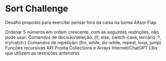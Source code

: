 # Sort Challenge

Desafio proposto para exercitar pensar fora da caixa na turma 4Asor Fiap.

Ordenar 5 números em ordem crescente, com as seguintes restrições, não pode usar:
Comandos de decisão/seleção: (if, else, switch-case, ternário :?, try/catch )
Comandos de repetição: (for, while, do-while, repeat, loop, jump)
Funções recursivas
API Pronta
Collections e Arrays
Internet/ChatGPT
Libs que utilizem as restrições anteriores